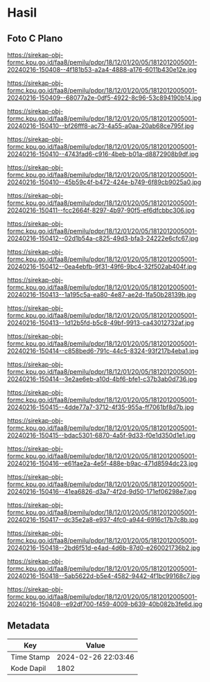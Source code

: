 # Hasil

## Foto C Plano

https://sirekap-obj-formc.kpu.go.id/faa8/pemilu/pdpr/18/12/01/20/05/1812012005001-20240216-150408--4f181b53-a2a4-4888-a176-6011b430e12e.jpg

https://sirekap-obj-formc.kpu.go.id/faa8/pemilu/pdpr/18/12/01/20/05/1812012005001-20240216-150409--68077a2e-0df5-4922-8c96-53c894190b14.jpg

https://sirekap-obj-formc.kpu.go.id/faa8/pemilu/pdpr/18/12/01/20/05/1812012005001-20240216-150410--bf26fff8-ac73-4a55-a0aa-20ab68ce795f.jpg

https://sirekap-obj-formc.kpu.go.id/faa8/pemilu/pdpr/18/12/01/20/05/1812012005001-20240216-150410--4743fad6-c916-4beb-b01a-d8872908b9df.jpg

https://sirekap-obj-formc.kpu.go.id/faa8/pemilu/pdpr/18/12/01/20/05/1812012005001-20240216-150410--45b59c4f-b472-424e-b749-6f89cb9025a0.jpg

https://sirekap-obj-formc.kpu.go.id/faa8/pemilu/pdpr/18/12/01/20/05/1812012005001-20240216-150411--fcc2664f-8297-4b97-90f5-ef6dfcbbc306.jpg

https://sirekap-obj-formc.kpu.go.id/faa8/pemilu/pdpr/18/12/01/20/05/1812012005001-20240216-150412--02d1b54a-c825-49d3-bfa3-24222e6cfc67.jpg

https://sirekap-obj-formc.kpu.go.id/faa8/pemilu/pdpr/18/12/01/20/05/1812012005001-20240216-150412--0ea4ebfb-9f31-49f6-9bc4-32f502ab404f.jpg

https://sirekap-obj-formc.kpu.go.id/faa8/pemilu/pdpr/18/12/01/20/05/1812012005001-20240216-150413--1a195c5a-ea80-4e87-ae2d-1fa50b28139b.jpg

https://sirekap-obj-formc.kpu.go.id/faa8/pemilu/pdpr/18/12/01/20/05/1812012005001-20240216-150413--1d12b5fd-b5c8-49bf-9913-ca43012732af.jpg

https://sirekap-obj-formc.kpu.go.id/faa8/pemilu/pdpr/18/12/01/20/05/1812012005001-20240216-150414--c858bed6-791c-44c5-8324-93f217b4eba1.jpg

https://sirekap-obj-formc.kpu.go.id/faa8/pemilu/pdpr/18/12/01/20/05/1812012005001-20240216-150414--3e2ae6eb-a10d-4bf6-bfe1-c37b3ab0d736.jpg

https://sirekap-obj-formc.kpu.go.id/faa8/pemilu/pdpr/18/12/01/20/05/1812012005001-20240216-150415--4dde77a7-3712-4f35-955a-ff7061bf8d7b.jpg

https://sirekap-obj-formc.kpu.go.id/faa8/pemilu/pdpr/18/12/01/20/05/1812012005001-20240216-150415--bdac5301-6870-4a5f-9d33-f0e1d350d1e1.jpg

https://sirekap-obj-formc.kpu.go.id/faa8/pemilu/pdpr/18/12/01/20/05/1812012005001-20240216-150416--e61fae2a-4e5f-488e-b9ac-471d8594dc23.jpg

https://sirekap-obj-formc.kpu.go.id/faa8/pemilu/pdpr/18/12/01/20/05/1812012005001-20240216-150416--41ea6826-d3a7-4f2d-9d50-171ef06298e7.jpg

https://sirekap-obj-formc.kpu.go.id/faa8/pemilu/pdpr/18/12/01/20/05/1812012005001-20240216-150417--dc35e2a8-e937-4fc0-a944-6916c17b7c8b.jpg

https://sirekap-obj-formc.kpu.go.id/faa8/pemilu/pdpr/18/12/01/20/05/1812012005001-20240216-150418--2bd6f51d-e4ad-4d6b-87d0-e260021736b2.jpg

https://sirekap-obj-formc.kpu.go.id/faa8/pemilu/pdpr/18/12/01/20/05/1812012005001-20240216-150418--5ab5622d-b5e4-4582-9442-4f1bc99168c7.jpg

https://sirekap-obj-formc.kpu.go.id/faa8/pemilu/pdpr/18/12/01/20/05/1812012005001-20240216-150408--e92df700-f459-4009-b639-40b082b3fe6d.jpg


## Metadata

| Key        | Value               |
| ---------- | ------------------- |
| Time Stamp | 2024-02-26 22:03:46 |
| Kode Dapil | 1802                |



